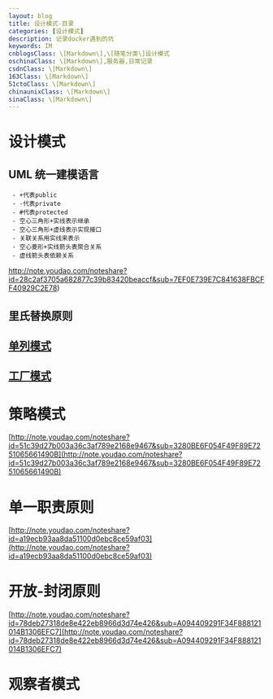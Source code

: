 ```yaml
---
layout: blog
title: 设计模式-目录
categories: [设计模式]
description: 记录docker遇到的坑
keywords: IM
cnblogsClass: \[Markdown\],\[随笔分类\]设计模式
oschinaClass: \[Markdown\],服务器,日常记录
csdnClass: \[Markdown\]
163Class: \[Markdown\]
51ctoClass: \[Markdown\]
chinaunixClass: \[Markdown\]
sinaClass: \[Markdown\]
---
```




# 设计模式

## UML 统一建模语言

     - +代表public
     - -代表private
     - #代表protected
     - 空心三角形+实线表示继承
     - 空心三角形+虚线表示实现接口
     - 关联关系用实线来表示
     - 空心菱形+实线箭头表聚合关系
     - 虚线箭头表依赖关系

http://note.youdao.com/noteshare?id=28c2af3705a682877c39b83420beaccf&sub=7EF0E739E7C841638FBCFF40929C2E78)

## 里氏替换原则



## [单列模式](https://www.cnblogs.com/followyou/p/13775499.html)

##  [工厂模式](https://www.cnblogs.com/followyou/p/13778112.html)

# 策略模式

 [http://note.youdao.com/noteshare?id=51c39d27b003a36c3af789e2168e9467&sub=3280BE6F054F49F89E7251065661490B](http://note.youdao.com/noteshare?id=51c39d27b003a36c3af789e2168e9467&sub=3280BE6F054F49F89E7251065661490B)
# 单一职责原则
  [http://note.youdao.com/noteshare?id=a19ecb93aa8da51100d0ebc8ce59af03](http://note.youdao.com/noteshare?id=a19ecb93aa8da51100d0ebc8ce59af03)
# 开放-封闭原则
 [http://note.youdao.com/noteshare?id=78deb27318de8e422eb8966d3d74e426&sub=A094409291F34F888121014B1306EFC7](http://note.youdao.com/noteshare?id=78deb27318de8e422eb8966d3d74e426&sub=A094409291F34F888121014B1306EFC7)


# 观察者模式
